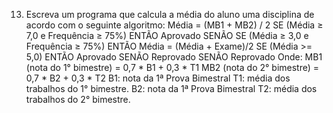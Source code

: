 13.	Escreva um programa que calcula a média do aluno uma disciplina de acordo com o seguinte algoritmo:
Média = (MB1 + MB2) / 2
SE (Média ≥ 7,0 e Frequência ≥ 75%) ENTÃO Aprovado
SENÃO
	SE (Média ≥ 3,0 e Frequência ≥ 75%) ENTÃO 
		Média = (Média + Exame)/2
		SE (Média >= 5,0) ENTÃO Aprovado
		SENÃO Reprovado
	SENÃO Reprovado
Onde:
MB1 (nota do 1° bimestre) = 0,7 * B1 + 0,3 * T1
MB2 (nota do 2° bimestre) = 0,7 * B2 + 0,3 * T2
B1: nota da 1ª Prova Bimestral
T1: média dos trabalhos do 1° bimestre.
B2: nota da 1ª Prova Bimestral
T2: média dos trabalhos do 2° bimestre.
